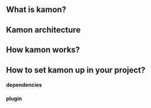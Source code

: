 ## What is kamon?
## Kamon architecture
## How kamon works?
## How to set kamon up in your project?
#### dependencies
#### plugin